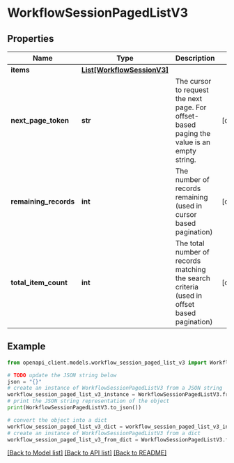 # WorkflowSessionPagedListV3


## Properties

Name | Type | Description | Notes
------------ | ------------- | ------------- | -------------
**items** | [**List[WorkflowSessionV3]**](WorkflowSessionV3.md) |  | 
**next_page_token** | **str** | The cursor to request the next page. For offset-based paging the value is an empty string. | [optional] 
**remaining_records** | **int** | The number of records remaining (used in cursor based pagination) | [optional] 
**total_item_count** | **int** | The total number of records matching the search criteria (used in offset based pagination) | [optional] 

## Example

```python
from openapi_client.models.workflow_session_paged_list_v3 import WorkflowSessionPagedListV3

# TODO update the JSON string below
json = "{}"
# create an instance of WorkflowSessionPagedListV3 from a JSON string
workflow_session_paged_list_v3_instance = WorkflowSessionPagedListV3.from_json(json)
# print the JSON string representation of the object
print(WorkflowSessionPagedListV3.to_json())

# convert the object into a dict
workflow_session_paged_list_v3_dict = workflow_session_paged_list_v3_instance.to_dict()
# create an instance of WorkflowSessionPagedListV3 from a dict
workflow_session_paged_list_v3_from_dict = WorkflowSessionPagedListV3.from_dict(workflow_session_paged_list_v3_dict)
```
[[Back to Model list]](../README.md#documentation-for-models) [[Back to API list]](../README.md#documentation-for-api-endpoints) [[Back to README]](../README.md)


